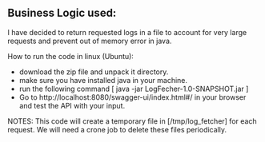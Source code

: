 Business Logic used:
--------------------
I have decided to return requested logs in a file to account for very large requests and prevent out of memory error in java.



How to run the code in linux (Ubuntu):
- download the zip file and unpack it  directory.
- make sure you have installed java in your machine.
- run the following command [ java -jar LogFecher-1.0-SNAPSHOT.jar ]
- Go to http://localhost:8080/swagger-ui/index.html#/ in your browser and test the API with your input.




NOTES:
This code will create a temporary file in [/tmp/log_fetcher] for each request. We will need a crone job to delete these files periodically.
